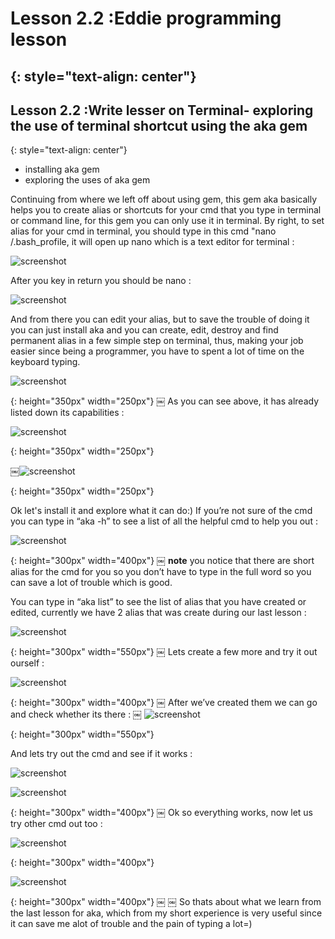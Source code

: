 # Lesson 2.2 :Eddie programming lesson
{: style="text-align: center"}
--------------------------------------

## Lesson 2.2 :Write lesser on Terminal- exploring the use of terminal shortcut using the aka gem
{: style="text-align: center"}


- installing aka gem
- exploring the uses of aka gem

Continuing from where we left off about using gem, this gem aka basically helps you to create alias or shortcuts for your cmd that you type in terminal or command line, for this gem you can only use it in terminal. By right, to set alias for your cmd in terminal, you should type in this cmd "nano /.bash_profile, it will open up nano which is a text editor for terminal :

![screenshot][id]

[id]:/images/Lesson2.2/Photo1.png


 After you key in return you should be nano :

 ![screenshot][id1]

 [id1]:/images/Lesson2.2/Photo2.png


And from there you can edit your alias, but to save the trouble of doing it you can just install aka and you can create, edit, destroy and find permanent alias in a few simple step on terminal, thus, making your job easier since being a programmer, you have to spent a lot of time on the keyboard typing.

![screenshot][id2]

[id2]:/images/Lesson2.2/Photo3.png
{: height="350px" width="250px"}
￼
As you can see above, it has already listed down its capabilities :

![screenshot][id3]

[id3]:/images/Lesson2.2/Photo4.png
{: height="350px" width="250px"}

￼![screenshot][id4]

[id4]:/images/Lesson2.2/Photo5.png
{: height="350px" width="250px"}


Ok let's install it and explore what it can do:)
If you’re not sure of the cmd you can type in “aka -h” to see a list of all the helpful cmd to help you out :

![screenshot][id5]

[id5]:/images/Lesson2.2/Photo6.png
{: height="300px" width="400px"}
￼
**note** you notice that there are short alias for the cmd for you so you don’t have to type in the full word so you can save a lot of trouble which is good.

You can type in “aka list” to see the list of alias that you have created or edited, currently we have 2 alias that was create during our last lesson :

![screenshot][id6]

[id6]:/images/Lesson2.2/Photo7.png
{: height="300px" width="550px"}
￼
Lets create a few more and try it out ourself :

![screenshot][id7]

[id7]:/images/Lesson2.2/Photo8.png
{: height="300px" width="400px"}
￼
After we’ve created them we can go and check whether its there :
￼
![screenshot][id8]

[id8]:/images/Lesson2.2/Photo9.png
{: height="300px" width="550px"}

And lets try out the cmd and see if it works :

![screenshot][id9]

[id9]:/images/Lesson2.2/Photo10.png


![screenshot][id10]

[id10]:/images/Lesson2.2/Photo11.png
{: height="300px" width="400px"}
￼
Ok so everything works, now let us try other cmd out too :

![screenshot][id11]

[id11]:/images/Lesson2.2/Photo12.png
{: height="300px" width="400px"}

![screenshot][id12]

[id12]:/images/Lesson2.2/Photo13.png
{: height="300px" width="400px"}
￼
￼
So thats about what we learn from the last lesson for aka, which from my short experience is very useful since it can save me alot of trouble and the pain of typing a lot=)

